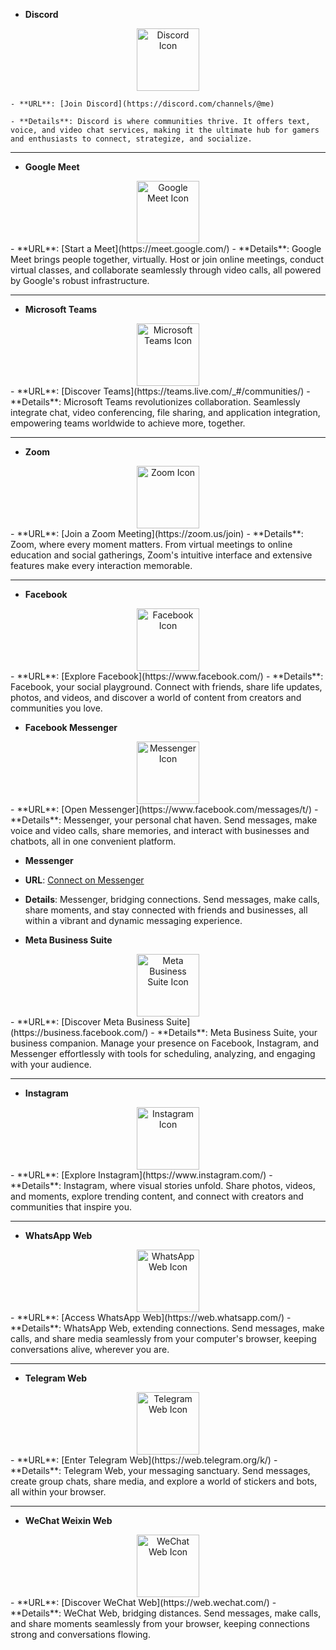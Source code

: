 - **Discord** 
<div align="center">
    <img src="https://img.icons8.com/color/452/discord-logo.png" alt="Discord Icon" width="100px"/>
</div>

    - **URL**: [Join Discord](https://discord.com/channels/@me)

    - **Details**: Discord is where communities thrive. It offers text, voice, and video chat services, making it the ultimate hub for gamers and enthusiasts to connect, strategize, and socialize.

---

- **Google Meet** 
<div align="center">
    <img src="https://img.icons8.com/color/452/google-meet.png" alt="Google Meet Icon" width="100px"/>
</div>
- **URL**: [Start a Meet](https://meet.google.com/)
- **Details**: Google Meet brings people together, virtually. Host or join online meetings, conduct virtual classes, and collaborate seamlessly through video calls, all powered by Google's robust infrastructure.

---

- **Microsoft Teams** 
<div align="center">
    <img src="https://img.icons8.com/color/452/microsoft-teams.png" alt="Microsoft Teams Icon" width="100px"/>
</div>
- **URL**: [Discover Teams](https://teams.live.com/_#/communities/)
- **Details**: Microsoft Teams revolutionizes collaboration. Seamlessly integrate chat, video conferencing, file sharing, and application integration, empowering teams worldwide to achieve more, together.

---

- **Zoom** 
<div align="center">
    <img src="https://img.icons8.com/color/452/zoom.png" alt="Zoom Icon" width="100px"/>
</div>
- **URL**: [Join a Zoom Meeting](https://zoom.us/join)
- **Details**: Zoom, where every moment matters. From virtual meetings to online education and social gatherings, Zoom's intuitive interface and extensive features make every interaction memorable.

---

- **Facebook** 
<div align="center">
    <img src="https://img.icons8.com/color/452/facebook-new.png" alt="Facebook Icon" width="100px"/>
</div>
- **URL**: [Explore Facebook](https://www.facebook.com/)
- **Details**: Facebook, your social playground. Connect with friends, share life updates, photos, and videos, and discover a world of content from creators and communities you love.

- **Facebook Messenger** 
<div align="center">
    <img src="https://img.icons8.com/color/452/facebook-messenger.png" alt="Messenger Icon" width="100px"/>
</div>
- **URL**: [Open Messenger](https://www.facebook.com/messages/t/)
- **Details**: Messenger, your personal chat haven. Send messages, make voice and video calls, share memories, and interact with businesses and chatbots, all in one convenient platform.

- **Messenger** 
- **URL**: [Connect on Messenger](https://www.messenger.com/)
- **Details**: Messenger, bridging connections. Send messages, make calls, share moments, and stay connected with friends and businesses, all within a vibrant and dynamic messaging experience.

- **Meta Business Suite** 
<div align="center">
    <img src="https://img.icons8.com/color/452/facebook-business.png" alt="Meta Business Suite Icon" width="100px"/>
</div>
- **URL**: [Discover Meta Business Suite](https://business.facebook.com/)
- **Details**: Meta Business Suite, your business companion. Manage your presence on Facebook, Instagram, and Messenger effortlessly with tools for scheduling, analyzing, and engaging with your audience.

---

- **Instagram** 
<div align="center">
    <img src="https://img.icons8.com/color/452/instagram-new.png" alt="Instagram Icon" width="100px"/>
</div>
- **URL**: [Explore Instagram](https://www.instagram.com/)
- **Details**: Instagram, where visual stories unfold. Share photos, videos, and moments, explore trending content, and connect with creators and communities that inspire you.

---

- **WhatsApp Web** 
<div align="center">
    <img src="https://img.icons8.com/color/452/whatsapp--v1.png" alt="WhatsApp Web Icon" width="100px"/>
</div>
- **URL**: [Access WhatsApp Web](https://web.whatsapp.com/)
- **Details**: WhatsApp Web, extending connections. Send messages, make calls, and share media seamlessly from your computer's browser, keeping conversations alive, wherever you are.

---

- **Telegram Web** 
<div align="center">
    <img src="https://img.icons8.com/color/452/telegram-app.png" alt="Telegram Web Icon" width="100px"/>
</div>
- **URL**: [Enter Telegram Web](https://web.telegram.org/k/)
- **Details**: Telegram Web, your messaging sanctuary. Send messages, create group chats, share media, and explore a world of stickers and bots, all within your browser.

---

- **WeChat Weixin Web** 
<div align="center">
    <img src="https://img.icons8.com/color/452/wechat-app.png" alt="WeChat Web Icon" width="100px"/>
</div>
- **URL**: [Discover WeChat Web](https://web.wechat.com/)
- **Details**: WeChat Web, bridging distances. Send messages, make calls, and share moments seamlessly from your browser, keeping connections strong and conversations flowing.

